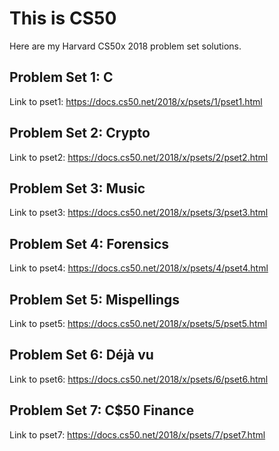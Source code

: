 # This is CS50
Here are my Harvard CS50x 2018 problem set solutions.

Problem Set 1: C
----------

Link to pset1: https://docs.cs50.net/2018/x/psets/1/pset1.html

Problem Set 2: Crypto
----------

Link to pset2: https://docs.cs50.net/2018/x/psets/2/pset2.html

Problem Set 3: Music
----------

Link to pset3: https://docs.cs50.net/2018/x/psets/3/pset3.html

Problem Set 4: Forensics
----------

Link to pset4: https://docs.cs50.net/2018/x/psets/4/pset4.html

Problem Set 5: Mispellings
----------

Link to pset5: https://docs.cs50.net/2018/x/psets/5/pset5.html

Problem Set 6: Déjà vu
----------

Link to pset6: https://docs.cs50.net/2018/x/psets/6/pset6.html

Problem Set 7: C$50 Finance
----------

Link to pset7: https://docs.cs50.net/2018/x/psets/7/pset7.html
